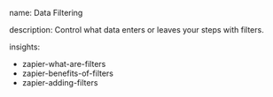 name: Data Filtering

description: Control what data enters or leaves your steps with filters.

insights:
  - zapier-what-are-filters
  - zapier-benefits-of-filters
  - zapier-adding-filters